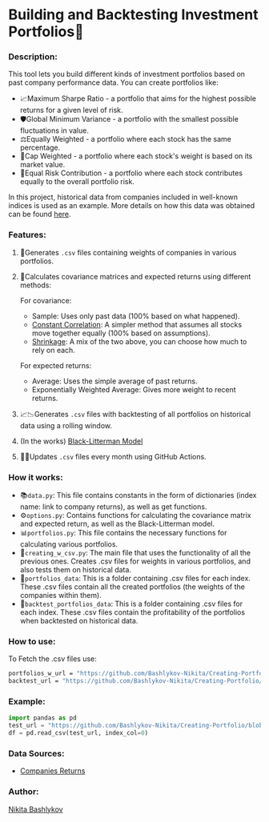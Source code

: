 ﻿# Building and Backtesting Investment Portfolios🚀
### Description:
This tool lets you build different kinds of investment portfolios based on past company performance data. You can create portfolios like:

 - 📈Maximum Sharpe Ratio - a portfolio that aims for the highest possible returns for a given level of risk.
 - 🛡️Global Minimum Variance - a portfolio with the smallest possible fluctuations in value.
 - ⚖️Equally Weighted - a portfolio where each stock has the same percentage.
 - 👑Cap Weighted - a portfolio where each stock's weight is based on its market value.
 - 🧩Equal Risk Contribution - a portfolio where each stock contributes equally to the overall portfolio risk.

In this project, historical data from companies included in well-known indices is used as an example. More details on how this data was obtained can be found [here](https://github.com/Bashlykov-Nikita/Companies-Returns).

### Features:
 1) 💾Generates ```.csv``` files containing weights of companies in various portfolios.
 2) 🧮Calculates covariance matrices and expected returns using different methods:

    For covariance:  
    - Sample: Uses only past data (100% based on what happened).
    - [Constant Correlation](https://www.jstor.org/stable/2328653): A simpler method that assumes all stocks move together equally (100% based on assumptions).
    - [Shrinkage](http://www.ledoit.net/honey.pdf): A mix of the two above, you can choose how much to rely on each.

    For expected returns:  
    - Average: Uses the simple average of past returns.
    - Exponentially Weighted Average: Gives more weight to recent returns.
    
3) 📈📉Generates ```.csv``` files with backtesting of all portfolios on historical data using a rolling window.
4) (In the works) [Black-Litterman Model](https://papers.ssrn.com/sol3/papers.cfm?abstract_id=1117574)
5) 📆💾Updates ```.csv``` files every month using GitHub Actions.

### How it works:
- 📚```data.py```: This file contains constants in the form of dictionaries (index name: link to company returns), as well as get functions.
- ⚙️```options.py```: Contains functions for calculating the covariance matrix and expected return, as well as the Black-Litterman model.
- 📊```portfolios.py```: This file contains the necessary functions for calculating various portfolios.
- 💾```creating_w_csv.py```: The main file that uses the functionality of all the previous ones. Creates .csv files for weights in various portfolios, and also tests them on historical data.
- 📁```portfolios_data```: This is a folder containing .csv files for each index. These .csv files contain all the created portfolios (the weights of the companies within them).
- 📁```backtest_portfolios_data```: This is a folder containing .csv files for each index. These .csv files contain the profitability of the portfolios when backtested on historical data.

### How to use:
To Fetch the .csv files use:
```sh
portfolios_w_url = "https://github.com/Bashlykov-Nikita/Creating-Portfolio/blob/main/portfolios_data/${index_name}_portfolios.csv?raw=true"
backtest_url = "https://github.com/Bashlykov-Nikita/Creating-Portfolio/blob/main/backtest_portfolios_data/${index_name}_backtest_portfolios.csv?raw=true"
```
### Example:
```python
import pandas as pd
test_url = "https://github.com/Bashlykov-Nikita/Creating-Portfolio/blob/main/backtest_portfolios_data/DAX_backtest_portfolios.csv?raw=true"
df = pd.read_csv(test_url, index_col=0)
```

### Data Sources:
- [Companies Returns](https://github.com/Bashlykov-Nikita/Companies-Returns)

### Author:
[Nikita Bashlykov](https://github.com/Bashlykov-Nikita)
